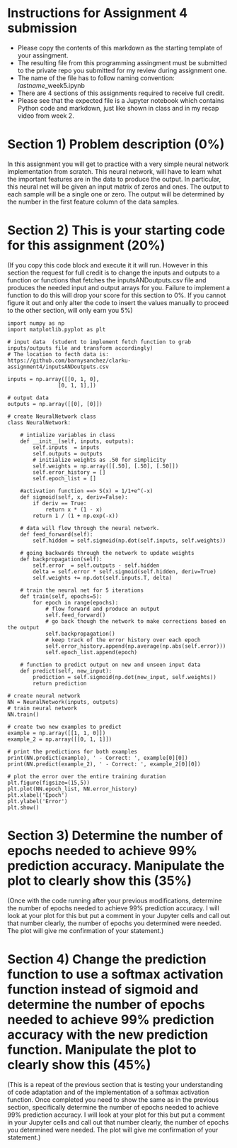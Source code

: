 # Instructions for Assignment 4 submission 

- Please copy the contents of this markdown as the starting template of your assingment. 
- The resulting file from this programming assingment must be submitted to the private repo you submitted for my review during assignment one. 
- The name of the file has to follow  naming convention:  *lastname*_week5.ipynb
- There are 4 sections of this assignments required to receive full credit. 
- Please see that the expected file is a Jupyter notebook which contains Python code and markdown, just like shown in class and in my recap video from week 2. 

# Section 1) Problem description (0%)
In this assignment you will get to practice with a very simple neural network implementation from scratch. 
This neural network, will have to learn what the important features are in the data to produce the output. 
In particular, this neural net will be given an input matrix of zeros and ones. The output to each sample will be a single one or zero. The output will be determined by the number in the first feature column of the data samples. 


# Section 2) This is your starting code for this assignment (20%)

(If you copy this code block and execute it it will run. However in this section the request for full credit is to change the inputs and outputs to a function or functions that fetches the inputsANDoutputs.csv file and produces the needed input and output arrays for you. Failure to implement a function to do this will drop your score for this section to 0%. If you cannot figure it out and only alter the code to insert the values manually to proceed to the other section, will only earn you 5%)



    import numpy as np 
    import matplotlib.pyplot as plt 

    # input data  (student to implement fetch function to grab inputs/outputs file and transform accordingly)
    # The location to fecth data is:  https://github.com/barnysanchez/clarku-assignment4/inputsANDoutputs.csv

    inputs = np.array([[0, 1, 0],
                    [0, 1, 1],])

    # output data
    outputs = np.array([[0], [0]])

    # create NeuralNetwork class
    class NeuralNetwork:

        # intialize variables in class
        def __init__(self, inputs, outputs):
            self.inputs  = inputs
            self.outputs = outputs
            # initialize weights as .50 for simplicity
            self.weights = np.array([[.50], [.50], [.50]])
            self.error_history = []
            self.epoch_list = []

        #activation function ==> S(x) = 1/1+e^(-x)
        def sigmoid(self, x, deriv=False):
            if deriv == True:
                return x * (1 - x)
            return 1 / (1 + np.exp(-x))

        # data will flow through the neural network.
        def feed_forward(self):
            self.hidden = self.sigmoid(np.dot(self.inputs, self.weights))

        # going backwards through the network to update weights
        def backpropagation(self):
            self.error  = self.outputs - self.hidden
            delta = self.error * self.sigmoid(self.hidden, deriv=True)
            self.weights += np.dot(self.inputs.T, delta)

        # train the neural net for 5 iterations
        def train(self, epochs=5):
            for epoch in range(epochs):
                # flow forward and produce an output
                self.feed_forward()
                # go back though the network to make corrections based on the output
                self.backpropagation()    
                # keep track of the error history over each epoch
                self.error_history.append(np.average(np.abs(self.error)))
                self.epoch_list.append(epoch)

        # function to predict output on new and unseen input data                               
        def predict(self, new_input):
            prediction = self.sigmoid(np.dot(new_input, self.weights))
            return prediction

    # create neural network   
    NN = NeuralNetwork(inputs, outputs)
    # train neural network
    NN.train()

    # create two new examples to predict                                   
    example = np.array([[1, 1, 0]])
    example_2 = np.array([[0, 1, 1]])

    # print the predictions for both examples                                   
    print(NN.predict(example), ' - Correct: ', example[0][0])
    print(NN.predict(example_2), ' - Correct: ', example_2[0][0])

    # plot the error over the entire training duration
    plt.figure(figsize=(15,5))
    plt.plot(NN.epoch_list, NN.error_history)
    plt.xlabel('Epoch')
    plt.ylabel('Error')
    plt.show()



# Section 3) Determine the number of epochs needed to achieve 99% prediction accuracy. Manipulate the plot to clearly show this (35%)

(Once with the code running after your previous modifications, determine the number of epochs needed to achieve 99% prediction accuracy. I will look at your plot for this but  put a comment in your Jupyter cells and call out that number clearly, the number of epochs you determined were needed. The plot will give me confirmation of your statement.)

# Section 4) Change the prediction function to use a softmax activation function instead of sigmoid and determine the number of epochs needed to achieve 99% prediction accuracy with the new prediction function. Manipulate the plot to clearly show this (45%)

(This is a repeat of the previous section that is testing your understanding of code adaptation and of the implementation of a softmax activation function. Once completed you need to show the same as in the previous section, specifically determine the number of epochs needed to achieve 99% prediction accuracy. I will look at your plot for this but  put a comment in your Jupyter cells and call out that number clearly, the number of epochs you determined were needed. The plot will give me confirmation of your statement.)
